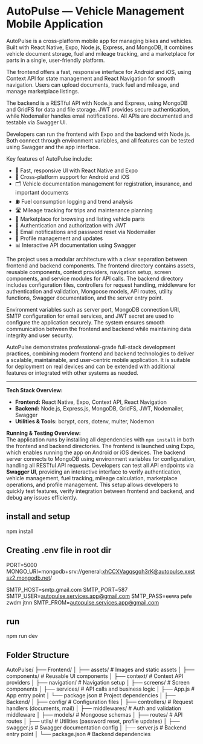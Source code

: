 # AutoPulse — Vehicle Management Mobile Application

AutoPulse is a cross-platform mobile app for managing bikes and vehicles. Built with React Native, Expo, Node.js, Express, and MongoDB, it combines vehicle document storage, fuel and mileage tracking, and a marketplace for parts in a single, user-friendly platform.

The frontend offers a fast, responsive interface for Android and iOS, using Context API for state management and React Navigation for smooth navigation. Users can upload documents, track fuel and mileage, and manage marketplace listings.

The backend is a RESTful API with Node.js and Express, using MongoDB and GridFS for data and file storage. JWT provides secure authentication, while Nodemailer handles email notifications. All APIs are documented and testable via Swagger UI.

Developers can run the frontend with Expo and the backend with Node.js. Both connect through environment variables, and all features can be tested using Swagger and the app interface.

Key features of AutoPulse include:  
- 🚀 Fast, responsive UI with React Native and Expo  
- 📱 Cross-platform support for Android and iOS  
- 🗂️ Vehicle documentation management for registration, insurance, and important documents  
- ⛽ Fuel consumption logging and trend analysis  
- 🛣️ Mileage tracking for trips and maintenance planning  
- 🛒 Marketplace for browsing and listing vehicle parts  
- 🔐 Authentication and authorization with JWT  
- 📧 Email notifications and password reset via Nodemailer  
- 📝 Profile management and updates  
- 📊 Interactive API documentation using Swagger  

The project uses a modular architecture with a clear separation between frontend and backend components. The frontend directory contains assets, reusable components, context providers, navigation setup, screen components, and service modules for API calls. The backend directory includes configuration files, controllers for request handling, middleware for authentication and validation, Mongoose models, API routes, utility functions, Swagger documentation, and the server entry point.

Environment variables such as server port, MongoDB connection URI, SMTP configuration for email services, and JWT secret are used to configure the application securely. The system ensures smooth communication between the frontend and backend while maintaining data integrity and user security.

AutoPulse demonstrates professional-grade full-stack development practices, combining modern frontend and backend technologies to deliver a scalable, maintainable, and user-centric mobile application. It is suitable for deployment on real devices and can be extended with additional features or integrated with other systems as needed.

---

**Tech Stack Overview:**  
- **Frontend:** React Native, Expo, Context API, React Navigation  
- **Backend:** Node.js, Express.js, MongoDB, GridFS, JWT, Nodemailer, Swagger  
- **Utilities & Tools:** bcrypt, cors, dotenv, multer, Nodemon  

**Running & Testing Overview:**  
The application runs by installing all dependencies with `npm install` in both the frontend and backend directories. The frontend is launched using Expo, which enables running the app on Android or iOS devices. The backend server connects to MongoDB using environment variables for configuration, handling all RESTful API requests. Developers can test all API endpoints via **Swagger UI**, providing an interactive interface to verify authentication, vehicle management, fuel tracking, mileage calculation, marketplace operations, and profile management. This setup allows developers to quickly test features, verify integration between frontend and backend, and debug any issues efficiently.

## install and setup 
npm install


## Creating .env file in root dir
PORT=5000
MONGO_URI=mongodb+srv://general:xhCCXVagqsgqh3rK@autopulse.xxstsz2.mongodb.net/

SMTP_HOST=smtp.gmail.com
SMTP_PORT=587
SMTP_USER=autopulse.services.app@gmail.com
SMTP_PASS=eewa pefe zwdm jtnn
SMTP_FROM=autopulse.services.app@gmail.com


## run
npm run dev

## Folder Structure

AutoPulse/
├── Frontend/
│   ├── assets/                # Images and static assets
│   ├── components/            # Reusable UI components
│   ├── context/               # Context API providers
│   ├── navigation/            # Navigation setup
│   ├── screens/               # Screen components
│   ├── services/              # API calls and business logic
│   ├── App.js                 # App entry point
│   └── package.json           # Project dependencies
│
├── Backend/
│   ├── config/               # Configuration files
│   ├── controllers/          # Request handlers (documents, mail)
│   ├── middlewares/          # Auth and validation middleware
│   ├── models/               # Mongoose schemas
│   ├── routes/               # API routes
│   ├── utils/                # Utilities (password reset, profile updates)
│   ├── swagger.js            # Swagger documentation config
│   ├── server.js             # Backend entry point
│   └── package.json          # Backend dependencies



